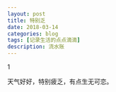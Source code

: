 ```yaml
---
layout: post
title: 特别乏
date: 2018-03-14
categories: blog
tags: [记录生活的点点滴滴]
description: 流水账
---
```


1 

天气好好，特别疲乏，有点生无可恋。













